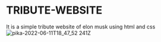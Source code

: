 # TRIBUTE-WEBSITE
It is a simple  tribute website of elon musk using html and css
![pika-2022-06-11T18_47_52 241Z](https://user-images.githubusercontent.com/72184197/173201171-69c6edc6-f84c-420f-8e3a-76588e76ec54.png)
